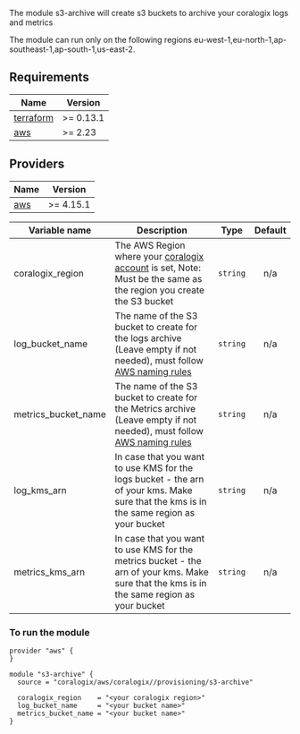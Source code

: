 The module s3-archive will create s3 buckets to archive your coralogix logs and metrics

The module can run only on the following regions eu-west-1,eu-north-1,ap-southeast-1,ap-south-1,us-east-2.

## Requirements

| Name | Version |
|------|---------|
| <a name="requirement_terraform"></a> [terraform](#requirement\_terraform) | >= 0.13.1 |
| <a name="requirement_aws"></a> [aws](#requirement\_aws) | >= 2.23 |

## Providers

| Name | Version |
|------|---------|
| <a name="provider_aws"></a> [aws](#provider\_aws) | >= 4.15.1 |

| Variable name | Description | Type | Default |
|------|-------------|------|:--------:|
| coralogix_region | The AWS Region where your [coralogix account](https://coralogix.com/docs/coralogix-domain/) is set, Note: Must be the same as the region you create the S3 bucket | `string` | n/a |
| log_bucket_name | The name of the S3 bucket to create for the logs archive (Leave empty if not needed), must follow [AWS naming rules](https://docs.aws.amazon.com/AmazonS3/latest/userguide/bucketnamingrules.html) | `string` | n/a |
| metrics_bucket_name | The name of the S3 bucket to create for the Metrics archive (Leave empty if not needed), must follow [AWS naming rules](https://docs.aws.amazon.com/AmazonS3/latest/userguide/bucketnamingrules.html) | `string` | n/a |
| log_kms_arn |  In case that you want to use KMS for the logs bucket - the arn of your kms. Make sure that the kms is in the same region as your bucket | `string` | n/a |
| metrics_kms_arn | In case that you want to use KMS for the metrics bucket - the arn of your kms. Make sure that the kms is in the same region as your bucket | `string` | n/a |

### To run the module
```hcl
provider "aws" {
}

module "s3-archive" {
  source = "coralogix/aws/coralogix//provisioning/s3-archive"

  coralogix_region    = "<your coralogix region>"
  log_bucket_name     = "<your bucket name>"
  metrics_bucket_name = "<your bucket name>"
}
```